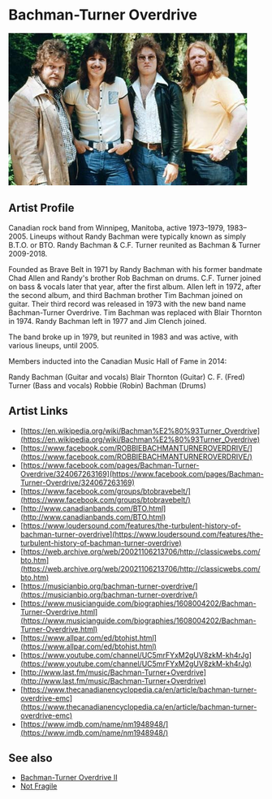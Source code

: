 # Bachman-Turner Overdrive

![](../../assets/artists/Bachman-Turner_Overdrive.png)

## Artist Profile

Canadian rock band from Winnipeg, Manitoba, active 1973–1979, 1983–2005. Lineups without Randy Bachman were typically known as simply B.T.O. or BTO. Randy Bachman & C.F. Turner reunited as Bachman &amp; Turner 2009-2018.

Founded as Brave Belt in 1971 by Randy Bachman with his former bandmate Chad Allen and Randy's brother Rob Bachman on drums. C.F. Turner joined on bass & vocals later that year, after the first album. Allen left in 1972, after the second album, and third Bachman brother Tim Bachman joined on guitar. Their third record was released in 1973 with the new band name Bachman-Turner Overdrive. Tim Bachman was replaced with Blair Thornton in 1974. Randy Bachman left in 1977 and Jim Clench joined. 

The band broke up in 1979, but reunited in 1983 and was active, with various lineups, until 2005.

Members inducted into the Canadian Music Hall of Fame in 2014:

Randy Bachman (Guitar and vocals)
Blair Thornton (Guitar)
C. F. (Fred) Turner (Bass and vocals)
Robbie (Robin) Bachman (Drums)

## Artist Links

- [https://en.wikipedia.org/wiki/Bachman%E2%80%93Turner_Overdrive](https://en.wikipedia.org/wiki/Bachman%E2%80%93Turner_Overdrive)
- [https://www.facebook.com/ROBBIEBACHMANTURNEROVERDRIVE/](https://www.facebook.com/ROBBIEBACHMANTURNEROVERDRIVE/)
- [https://www.facebook.com/pages/Bachman-Turner-Overdrive/324067263169](https://www.facebook.com/pages/Bachman-Turner-Overdrive/324067263169)
- [https://www.facebook.com/groups/btobravebelt/](https://www.facebook.com/groups/btobravebelt/)
- [http://www.canadianbands.com/BTO.html](http://www.canadianbands.com/BTO.html)
- [https://www.loudersound.com/features/the-turbulent-history-of-bachman-turner-overdrive](https://www.loudersound.com/features/the-turbulent-history-of-bachman-turner-overdrive)
- [https://web.archive.org/web/20021106213706/http://classicwebs.com/bto.htm](https://web.archive.org/web/20021106213706/http://classicwebs.com/bto.htm)
- [https://musicianbio.org/bachman-turner-overdrive/](https://musicianbio.org/bachman-turner-overdrive/)
- [https://www.musicianguide.com/biographies/1608004202/Bachman-Turner-Overdrive.html](https://www.musicianguide.com/biographies/1608004202/Bachman-Turner-Overdrive.html)
- [https://www.allpar.com/ed/btohist.html](https://www.allpar.com/ed/btohist.html)
- [https://www.youtube.com/channel/UC5mrFYxM2gUV8zkM-kh4rJg](https://www.youtube.com/channel/UC5mrFYxM2gUV8zkM-kh4rJg)
- [http://www.last.fm/music/Bachman-Turner+Overdrive](http://www.last.fm/music/Bachman-Turner+Overdrive)
- [https://www.thecanadianencyclopedia.ca/en/article/bachman-turner-overdrive-emc](https://www.thecanadianencyclopedia.ca/en/article/bachman-turner-overdrive-emc)
- [https://www.imdb.com/name/nm1948948/](https://www.imdb.com/name/nm1948948/)


## See also

- [Bachman-Turner Overdrive II](Bachman-Turner_Overdrive_II.md)
- [Not Fragile](Not_Fragile.md)
